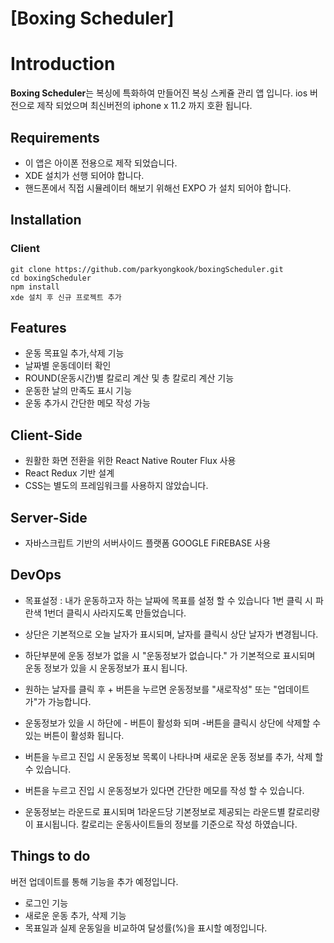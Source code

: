 # [Boxing Scheduler]

# Introduction

**Boxing Scheduler**는
복싱에 특화하여 만들어진 복싱 스케쥴 관리 앱 입니다.
ios 버전으로 제작 되었으며 최신버전의 iphone x 11.2 까지 호환 됩니다. 

## Requirements

- 이 앱은 아이폰 전용으로 제작 되었습니다.
- XDE 설치가 선행 되어야 합니다. 
- 핸드폰에서 직접 시뮬레이터 해보기 위해선 EXPO 가 설치 되어야 합니다.


## Installation

### Client
```
git clone https://github.com/parkyongkook/boxingScheduler.git
cd boxingScheduler
npm install
xde 설치 후 신규 프로젝트 추가
```

## Features

- 운동 목표일 추가,삭제 기능 
- 날짜별 운동데이터 확인
- ROUND(운동시간)별 칼로리 계산 및 총 칼로리 계산 기능
- 운동한 날의 만족도 표시 기능
- 운동 추가시 간단한 메모 작성 가능


## Client-Side

- 원활한 화면 전환을 위한 React Native Router Flux 사용
- React Redux 기반 설계
- CSS는 별도의 프레임워크를 사용하지 않았습니다.

## Server-Side

- 자바스크립트 기반의 서버사이드 플랫폼 GOOGLE FiREBASE 사용


## DevOps

- 목표설정 : 내가 운동하고자 하는 날짜에 목표를 설정 할 수 있습니다 1번 클릭 시 파란색 1번더 클릭시 사라지도록 만들었습니다.

- 상단은 기본적으로 오늘 날자가 표시되며, 날자를 클릭시 상단 날자가 변경됩니다.

- 하단부분에 운동 정보가 없을 시 "운동정보가 없습니다." 가 기본적으로 표시되며 운동 정보가 있을 시 운동정보가 표시 됩니다.

- 원하는 날자를 클릭 후 + 버튼을 누르면 운동정보를 "새로작성" 또는 "업데이트가"가 가능합니다.

- 운동정보가 있을 시 하단에 - 버튼이 활성화 되며 -버튼을 클릭시 상단에 삭제할 수 있는 버튼이 활성화 됩니다.

- 버튼을 누르고 진입 시 운동정보 목록이 나타나며 새로운 운동 정보를 추가, 삭제 할 수 있습니다.

- 버튼을 누르고 진입 시 운동정보가 있다면 간단한 메모를 작성 할 수 있습니다.

- 운동정보는 라운드로 표시되며 1라운드당 기본정보로 제공되는 라운드별 칼로리량이 표시됩니다. 칼로리는 운동사이트들의 정보를 기준으로 작성 하였습니다.


## Things to do

버전 업데이트를 통해 기능을 추가 예정입니다.

- 로그인 기능
- 새로운 운동 추가, 삭제 기능
- 목표일과 실제 운동일을 비교하여 달성률(%)을 표시할 예정입니다.

